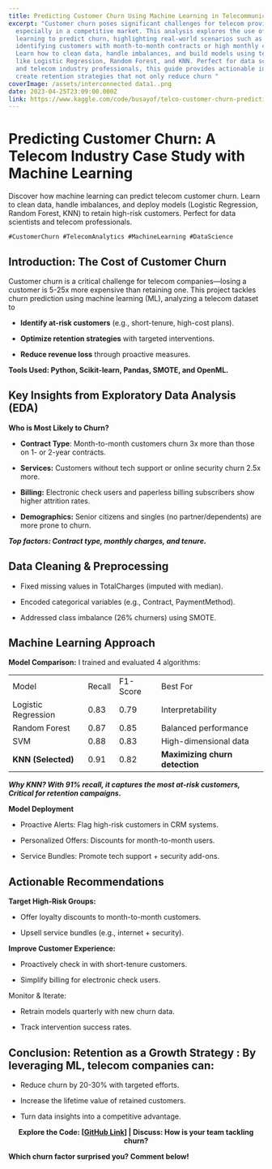 ```yaml
---
title: Predicting Customer Churn Using Machine Learning in Telecommunications
excerpt: "Customer churn poses significant challenges for telecom providers,
  especially in a competitive market. This analysis explores the use of machine
  learning to predict churn, highlighting real-world scenarios such as
  identifying customers with month-to-month contracts or high monthly charges.
  Learn how to clean data, handle imbalances, and build models using techniques
  like Logistic Regression, Random Forest, and KNN. Perfect for data scientists
  and telecom industry professionals, this guide provides actionable insights to
  create retention strategies that not only reduce churn "
coverImage: /assets/interconnected data1..png
date: 2023-04-25T23:09:00.000Z
link: https://www.kaggle.com/code/busayof/telco-customer-churn-prediction
---
```

# **Predicting Customer Churn: A Telecom Industry Case Study with Machine Learning**

Discover how machine learning can predict telecom customer churn. Learn to clean data, handle imbalances, and deploy models (Logistic Regression, Random Forest, KNN) to retain high-risk customers. Perfect for data scientists and telecom professionals.

`#CustomerChurn #TelecomAnalytics #MachineLearning #DataScience`

## **Introduction: The Cost of Customer Churn**

Customer churn is a critical challenge for telecom companies—losing a customer is 5-25x more expensive than retaining one. This project tackles churn prediction using machine learning (ML), analyzing a telecom dataset to

*   **Identify at-risk customers** (e.g., short-tenure, high-cost plans).
    
*   **Optimize retention strategies** with targeted interventions.
    
*   **Reduce revenue loss** through proactive measures.
    

**Tools Used: Python, Scikit-learn, Pandas, SMOTE, and OpenML.**

## **Key Insights from Exploratory Data Analysis (EDA)**

**Who is Most Likely to Churn?**

*   **Contract Type**: Month-to-month customers churn 3x more than those on 1- or 2-year contracts.
    
*   **Services:** Customers without tech support or online security churn 2.5x more.
    
*   **Billing:** Electronic check users and paperless billing subscribers show higher attrition rates.
    
*   **Demographics:** Senior citizens and singles (no partner/dependents) are more prone to churn.
    

**_Top factors: Contract type, monthly charges, and tenure._**

## **Data Cleaning & Preprocessing**

*   Fixed missing values in TotalCharges (imputed with median).
    
*   Encoded categorical variables (e.g., Contract, PaymentMethod).
    
*   Addressed class imbalance (26% churners) using SMOTE.
    

## **Machine Learning Approach**

**Model Comparison:** I trained and evaluated 4 algorithms:

|     |     |     |     |
| --- | --- | --- | --- |
| Model | Recall | F1-Score | Best For |
| Logistic Regression | 0.83 | 0.79 | Interpretability |
| Random Forest | 0.87 | 0.85 | Balanced performance |
| SVM | 0.88 | 0.83 | High-dimensional data |
| **KNN (Selected)** | 0.91 | 0.82 | **Maximizing churn detection** |

**_Why KNN? With 91% recall, it captures the most at-risk customers, Critical for retention campaigns._**

**Model Deployment**

*   Proactive Alerts: Flag high-risk customers in CRM systems.
    
*   Personalized Offers: Discounts for month-to-month users.
    
*   Service Bundles: Promote tech support + security add-ons.
    

## **Actionable Recommendations**

**Target High-Risk Groups:**

*   Offer loyalty discounts to month-to-month customers.
    
*   Upsell service bundles (e.g., internet + security).
    

**Improve Customer Experience:**

*   Proactively check in with short-tenure customers.
    
*   Simplify billing for electronic check users.
    

Monitor & Iterate:

*   Retrain models quarterly with new churn data.
    
*   Track intervention success rates.
    

## **Conclusion: Retention as a Growth Strategy :** By leveraging ML, telecom companies can:

*   Reduce churn by 20-30% with targeted efforts.
    
*   Increase the lifetime value of retained customers.
    
*   Turn data insights into a competitive advantage.
    

<p style="text-align: center"><strong>Explore the Code: [</strong><a href="https://github.com/AnnieFiB/my_projects/blob/main/DataAnalysis/notebooks/Telco_customer_churn_prediction.ipynb"><strong>GitHub Link</strong></a><strong>] | Discuss: How is your team tackling churn?</strong></p>

**Which churn factor surprised you? Comment below!**
